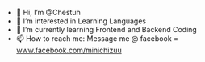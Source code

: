 - 👋 Hi, I’m @Chestuh
- 👀 I’m interested in Learning Languages
- 🌱 I’m currently learning Frontend and Backend Coding
- 📫 How to reach me: Message me @ facebook = www.facebook.com/minichizuu
<!---
Chestuh/Chestuh is a ✨ special ✨ repository because its `README.md` (this file) appears on your GitHub profile.
You can click the Preview link to take a look at your changes.
--->

